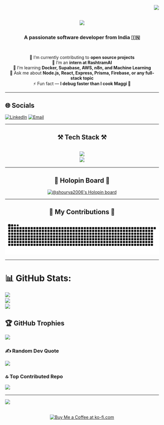 <img align="right" src="https://visitor-badge.laobi.icu/badge?page_id=shourya2006.shourya2006" />

<h1 align="center">
  <img src="https://readme-typing-svg.herokuapp.com/?font=Righteous&size=35&center=true&vCenter=true&width=500&height=70&duration=4000&lines=Hi+There!+👋;+I'm+Shourya+Bafna!;" />
</h1>

<h3 align="center">A passionate software developer from India 🇮🇳</h3>

<br/>

<div align="center">

 🔭 I’m currently contributing to **open source projects**  
 💼 I’m an **intern at RashtramAI**  
 🌱 I’m learning **Docker, Supabase, AWS, n8n, and Machine Learning**  
 💬 Ask me about **Node.js, React, Express, Prisma, Firebase, or any full-stack topic**  
 ⚡ Fun fact — **I debug faster than I cook Maggi 🍜**

</div>

<hr/>

## 🌐 Socials
[![LinkedIn](https://img.shields.io/badge/LinkedIn-%230077B5.svg?logo=linkedin&logoColor=white)](https://linkedin.com/in/shourya-bafna-80a670215)
[![Email](https://img.shields.io/badge/Email-D14836?logo=gmail&logoColor=white)](mailto:shourya.bafna2024@nst.rishihood.edu.in)

<hr/>

<h2 align="center">⚒️ Tech Stack ⚒️</h2>
<br/>
<div align="center">
  <img src="https://skillicons.dev/icons?i=react,bootstrap,mui,html,css,vscode,github,figma,tailwind,git,r" /><br>
  <img src="https://skillicons.dev/icons?i=nodejs,python,javascript,typescript,express,firebase,mongodb,c,java,nextjs,mysql,flask" /><br>
</div>

<hr/>

<h2 align="center">🏅 Holopin Board 🏅</h2>
<div align="center">
  <a href="https://holopin.me/shourya2006">
    <img src="https://holopin.me/shourya2006" alt="@shourya2006's Holopin board" />
  </a>
</div>

<hr/>

<div align="center">
  <h2>🐍 My Contributions 🐍</h2>
  <img alt="snake eating my contributions" src="https://raw.githubusercontent.com/shourya2006/shourya2006/output/github-contribution-grid-snake-dark.svg" />
</div>

<hr/>

# 📊 GitHub Stats:
![](https://github-readme-stats.vercel.app/api?username=shourya2006&theme=dark&hide_border=false&include_all_commits=false&count_private=false)<br/>
![](https://nirzak-streak-stats.vercel.app/?user=shourya2006&theme=dark&hide_border=false)<br/>
![](https://github-readme-stats.vercel.app/api/top-langs/?username=shourya2006&theme=dark&hide_border=false&include_all_commits=false&count_private=false&layout=compact)

## 🏆 GitHub Trophies
![](https://github-profile-trophy.vercel.app/?username=shourya2006&theme=tokyonight&no-frame=false&no-bg=false&margin-w=4)

### ✍️ Random Dev Quote
![](https://quotes-github-readme.vercel.app/api?type=horizontal&theme=radical)

### 🔝 Top Contributed Repo
![](https://github-contributor-stats.vercel.app/api?username=shourya2006&limit=5&theme=tokyonight&combine_all_yearly_contributions=true)

---

[![](https://visitcount.itsvg.in/api?id=shourya2006&icon=0&color=0)](https://visitcount.itsvg.in)

<br/>
<div align="center">
<a href='https://ko-fi.com/V7V4RAK9C' target='_blank'>
  <img height='64' style='border:0px;height:64px;' src='https://storage.ko-fi.com/cdn/kofi1.png?v=3' border='0' alt='Buy Me a Coffee at ko-fi.com' />
</a>
</div>

<br/>

<!-- Proudly created with GPRM ( https://gprm.itsvg.in ) -->
